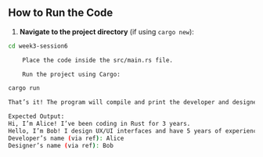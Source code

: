 ## How to Run the Code

1. **Navigate to the project directory** (if using `cargo new`):
```bash
cd week3-session6

    Place the code inside the src/main.rs file.

    Run the project using Cargo:

cargo run

That’s it! The program will compile and print the developer and designer introductions, plus their names using reference return with lifetimes.

Expected Output:
Hi, I’m Alice! I’ve been coding in Rust for 3 years.
Hello, I’m Bob! I design UX/UI interfaces and have 5 years of experience.
Developer’s name (via ref): Alice
Designer’s name (via ref): Bob
